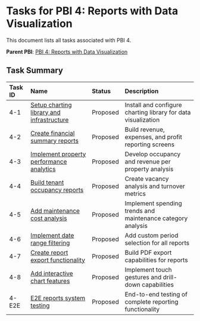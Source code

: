# Tasks for PBI 4: Reports with Data Visualization

This document lists all tasks associated with PBI 4.

**Parent PBI**: [PBI 4: Reports with Data Visualization](mdc:prd.md)

## Task Summary

| Task ID | Name | Status | Description |
| :------ | :--- | :----- | :---------- |
| 4-1 | [Setup charting library and infrastructure](mdc:4-1.md) | Proposed | Install and configure charting library for data visualization |
| 4-2 | [Create financial summary reports](mdc:4-2.md) | Proposed | Build revenue, expenses, and profit reporting screens |
| 4-3 | [Implement property performance analytics](mdc:4-3.md) | Proposed | Develop occupancy and revenue per property analysis |
| 4-4 | [Build tenant occupancy reports](mdc:4-4.md) | Proposed | Create vacancy analysis and turnover metrics |
| 4-5 | [Add maintenance cost analysis](mdc:4-5.md) | Proposed | Implement spending trends and maintenance category analysis |
| 4-6 | [Implement date range filtering](mdc:4-6.md) | Proposed | Add custom period selection for all reports |
| 4-7 | [Create report export functionality](mdc:4-7.md) | Proposed | Build PDF export capabilities for reports |
| 4-8 | [Add interactive chart features](mdc:4-8.md) | Proposed | Implement touch gestures and drill-down capabilities |
| 4-E2E | [E2E reports system testing](mdc:4-E2E.md) | Proposed | End-to-end testing of complete reporting functionality | 